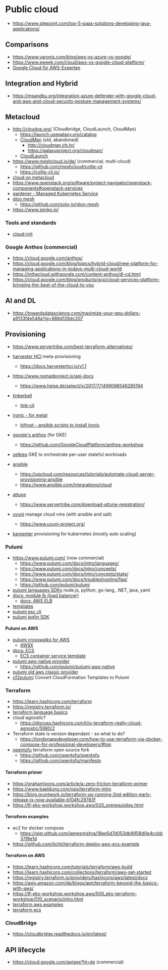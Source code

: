 # Public cloud

* https://www.sitepoint.com/top-5-paas-solutions-developing-java-applications/

## Comparisons

* https://www.varonis.com/blog/aws-vs-azure-vs-google/
* https://www.eweek.com/cloud/aws-vs-google-cloud-platform/
* [Google Cloud für AWS-Experten](https://cloud.google.com/docs/compare/aws)

## Integration and Hybrid

* https://msandbu.org/integration-azure-defender-with-google-cloud-and-aws-and-cloud-security-posture-management-systems/

## Metacloud

* http://cloudve.org/ (Cloudbridge, CloudLaunch, CloudMan)
  + https://launch.usegalaxy.org/catalog
  + [CloudMan](https://github.com/galaxyproject/cloudman/tree/v2.0) (old, abandoned)
    - http://cloudman.irb.hr/
    - https://galaxyproject.org/cloudman/
  + [CloudLaunch](https://github.com/galaxyproject/cloudlaunch)
* https://www.meshcloud.io/de/ (commercial, multi-cloud)
  + https://github.com/meshcloud/collie-cli
  + https://collie-cli.io/
* [cloud on metacloud](https://cloud.pritunl.com)
* https://www.openstack.org/software/project-navigator/openstack-components#openstack-services
* [gardener - Managed Kubernetes Service](https://gardener.cloud/)
* [gloo mesh](https://docs.solo.io/gloo-mesh-enterprise/latest/)
  + https://github.com/solo-io/gloo-mesh
* https://www.zenko.io/

### Tools and standards

* [cloud-init](https://cloud-init.io/)

### Google Anthos (commercial)

* https://cloud.google.com/anthos/
* https://cloud.google.com/blog/topics/hybrid-cloud/new-platform-for-managing-applications-in-todays-multi-cloud-world
* https://inthecloud.withgoogle.com/content-anthos/dl-cd.html
* https://cloud.google.com/blog/products/gcp/cloud-services-platform-bringing-the-best-of-the-cloud-to-you

## AI and DL

* https://towardsdatascience.com/maximize-your-gpu-dollars-a9133f4e546a?gi=688d126dc207

## Provisioning

* https://www.servertribe.com/best-terraform-alternatives/

* [harvester HCI](https://harvesterhci.io/) meta-provisioning
  + https://docs.harvesterhci.io/v1.1
* https://www.nomadproject.io/api-docs
  + https://www.heise.de/select/ix/2017/7/1499098548285194
* [tinkerbell](https://tinkerbell.org/)
  + [tink-cli](https://docs.tinkerbell.org/services/tink-cli/)
* [ironic - for metal](https://ironicbaremetal.org/)
  + [bifrost - ansible scripts to install ironic](https://opendev.org/openstack/bifrost)
* [google's anthos](https://cloud.google.com/anthos/docs/concepts/overview) (for GKE)
  + https://github.com/GoogleCloudPlatform/anthos-workshop
* [selkies](https://github.com/selkies-project/selkies-operator) GKE to orchestrate per-user stateful workloads
* [ansible](https://www.redhat.com/sysadmin/ansible-provisioning-aws-cloud)
  + https://upcloud.com/resources/tutorials/automate-cloud-server-provisioning-ansible
  + https://www.ansible.com/integrations/cloud
* [attune](https://github.com/Attune-Automation)
  + https://www.servertribe.com/download-attune-registration/
* [uyuni](https://github.com/uyuni-project/uyuni) manage cloud vms (with ansible and salt)
  + https://www.uyuni-project.org/
* [karpenter](https://github.com/aws/karpenter) provisioning for kubernetes (mostly auto scaling)

### Pulumi

* https://www.pulumi.com/ (now commercial)
  + https://www.pulumi.com/docs/intro/languages/
  + https://www.pulumi.com/docs/intro/concepts/
  + https://www.pulumi.com/docs/intro/concepts/state/
  + https://www.pulumi.com/docs/troubleshooting/faq/
  + https://github.com/pulumi/pulumi
* [pulumi languages SDKs](https://www.pulumi.com/docs/languages-sdks/) node.js, python, go-lang, .NET, java, yaml
* [docs: module lb (load balancer)](https://www.pulumi.com/docs/reference/pkg/nodejs/pulumi/awsx/lb/#ApplicationLoadBalancer)
  + [docs: AWS ELB](https://www.pulumi.com/docs/clouds/aws/guides/elb/)
* [templates](https://www.pulumi.com/templates/)
* [pulumi esc cli](https://www.pulumi.com/docs/esc-cli/)
* [pulumi kotlin SDK](https://github.com/VirtuslabRnD/pulumi-kotlin)

#### Pulumi on AWS

* [pulumi crosswalks for AWS](https://www.pulumi.com/docs/clouds/aws/guides/)
  + [AWSX](https://www.pulumi.com/registry/packages/awsx/)
* [docs: ECS](https://www.pulumi.com/docs/clouds/aws/guides/ecs/)
  + [ECS container service template](https://www.pulumi.com/templates/container-service/aws/)
* [pulumi aws-native provider](https://www.pulumi.com/registry/packages/aws-native/installation-configuration/)
  + https://github.com/pulumi/pulumi-aws-native
* [pulumi old aws classic provider](https://www.pulumi.com/registry/packages/aws/installation-configuration/)
* [cf2pulumi](https://www.pulumi.com/cf2pulumi/) Convert CloudFormation Templates to Pulumi

### Terraform

* https://learn.hashicorp.com/terraform
* https://registry.terraform.io/
* [terraform language basics](https://www.terraform.io/docs/language/index.html)
* cloud agnostic?
  + https://discuss.hashicorp.com/t/is-terraform-really-cloud-agnostic/5980/2
* Terraform state is version dependant - so what to do?
  + https://londonappdeveloper.com/how-to-use-terraform-via-docker-compose-for-professional-developers/#top
* [opentofu](https://opentofu.org/) terraform open source fork
  + https://github.com/opentofu/opentofu
  + https://github.com/opentofu/manifesto

#### Terraform primer

* https://grahamlyons.com/article/a-zero-fricton-terraform-primer
* https://www.baeldung.com/ops/terraform-intro
* https://blog.gruntwork.io/terraform-up-running-2nd-edition-early-release-is-now-available-b104fc29783f
* https://tf-eks-workshop.workshop.aws/020_prerequisites.html

#### Terraform examples

* ec2 for docker compose
  + https://gist.github.com/jamesmishra/18ee5d7d053db9958d0e4ccbb37f8e1d
* https://github.com/lichti/terraform-deploy-aws-ecs-example

#### Terraform on AWS

* https://learn.hashicorp.com/tutorials/terraform/aws-build
* https://learn.hashicorp.com/collections/terraform/aws-get-started
* https://registry.terraform.io/providers/hashicorp/aws/latest/docs
* https://aws.amazon.com/de/blogs/apn/terraform-beyond-the-basics-with-aws/
* https://tf-eks-workshop.workshop.aws/500_eks-terraform-workshop/510_scenario/intro.html
* [terraform aws examples](https://github.com/hashicorp/terraform-provider-aws/tree/main/examples/api-gateway-rest-api-openapi)
* [terraform ecs](https://registry.terraform.io/providers/hashicorp/aws/latest/docs/resources/ecs_service)

### CloudBridge

* https://cloudbridge.readthedocs.io/en/latest/

## API lifecycle

* https://cloud.google.com/apigee?hl=de (commercial)
